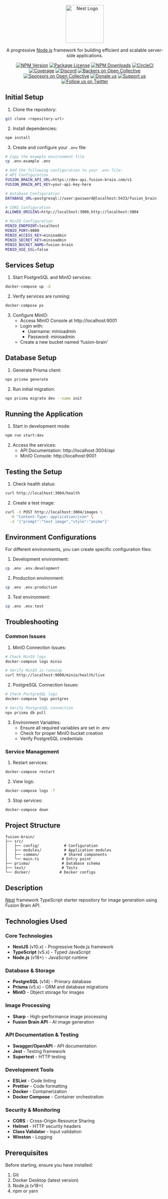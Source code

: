 <p align="center">
  <a href="http://nestjs.com/" target="blank"><img src="https://nestjs.com/img/logo-small.svg" width="120" alt="Nest Logo" /></a>
</p>

[circleci-image]: https://img.shields.io/circleci/build/github/nestjs/nest/master?token=abc123def456
[circleci-url]: https://circleci.com/gh/nestjs/nest

  <p align="center">A progressive <a href="http://nodejs.org" target="_blank">Node.js</a> framework for building efficient and scalable server-side applications.</p>
    <p align="center">
<a href="https://www.npmjs.com/~nestjscore" target="_blank"><img src="https://img.shields.io/npm/v/@nestjs/core.svg" alt="NPM Version" /></a>
<a href="https://www.npmjs.com/~nestjscore" target="_blank"><img src="https://img.shields.io/npm/l/@nestjs/core.svg" alt="Package License" /></a>
<a href="https://www.npmjs.com/~nestjscore" target="_blank"><img src="https://img.shields.io/npm/dm/@nestjs/common.svg" alt="NPM Downloads" /></a>
<a href="https://circleci.com/gh/nestjs/nest" target="_blank"><img src="https://img.shields.io/circleci/build/github/nestjs/nest/master" alt="CircleCI" /></a>
<a href="https://coveralls.io/github/nestjs/nest?branch=master" target="_blank"><img src="https://coveralls.io/repos/github/nestjs/nest/badge.svg?branch=master#9" alt="Coverage" /></a>
<a href="https://discord.gg/G7Qnnhy" target="_blank"><img src="https://img.shields.io/badge/discord-online-brightgreen.svg" alt="Discord"/></a>
<a href="https://opencollective.com/nest#backer" target="_blank"><img src="https://opencollective.com/nest/backers/badge.svg" alt="Backers on Open Collective" /></a>
<a href="https://opencollective.com/nest#sponsor" target="_blank"><img src="https://opencollective.com/nest/sponsors/badge.svg" alt="Sponsors on Open Collective" /></a>
  <a href="https://paypal.me/kamilmysliwiec" target="_blank"><img src="https://img.shields.io/badge/Donate-PayPal-ff3f59.svg" alt="Donate us"/></a>
    <a href="https://opencollective.com/nest#sponsor"  target="_blank"><img src="https://img.shields.io/badge/Support%20us-Open%20Collective-41B883.svg" alt="Support us"></a>
  <a href="https://twitter.com/nestframework" target="_blank"><img src="https://img.shields.io/twitter/follow/nestframework.svg?style=social&label=Follow" alt="Follow us on Twitter"></a>
</p>
  <!--[![Backers on Open Collective](https://opencollective.com/nest/backers/badge.svg)](https://opencollective.com/nest#backer)
  [![Sponsors on Open Collective](https://opencollective.com/nest/sponsors/badge.svg)](https://opencollective.com/nest#sponsor)-->


## Initial Setup

1. Clone the repository:
```bash
git clone <repository-url>
```

2. Install dependencies:
```bash
npm install
```

3. Create and configure your `.env` file:
```bash
# Copy the example environment file
cp .env.example .env

# Add the following configuration to your .env file:
# API Configuration
FUSION_BRAIN_API_URL=https://dev-api.fusion-brain.com/v1
FUSION_BRAIN_API_KEY=your-api-key-here

# Database Configuration
DATABASE_URL=postgresql://user:password@localhost:5433/fusion_brain

# CORS Configuration
ALLOWED_ORIGINS=http://localhost:3000,http://localhost:3004

# MinIO Configuration
MINIO_ENDPOINT=localhost
MINIO_PORT=9000
MINIO_ACCESS_KEY=minioadmin
MINIO_SECRET_KEY=minioadmin
MINIO_BUCKET_NAME=fusion-brain
MINIO_USE_SSL=false
```

## Services Setup

1. Start PostgreSQL and MinIO services:
```bash
docker-compose up -d
```

2. Verify services are running:
```bash
docker-compose ps
```

3. Configure MinIO:
   - Access MinIO Console at http://localhost:9001
   - Login with:
     - Username: minioadmin
     - Password: minioadmin
   - Create a new bucket named 'fusion-brain'

## Database Setup

1. Generate Prisma client:
```bash
npx prisma generate
```

2. Run initial migration:
```bash
npx prisma migrate dev --name init
```

## Running the Application

1. Start in development mode:
```bash
npm run start:dev
```

2. Access the services:
   - API Documentation: http://localhost:3004/api
   - MinIO Console: http://localhost:9001

## Testing the Setup

1. Check health status:
```bash
curl http://localhost:3004/health
```

2. Create a test image:
```bash
curl -X POST http://localhost:3004/images \
  -H "Content-Type: application/json" \
  -d '{"prompt":"test image","style":"anime"}'
```

## Environment Configurations

For different environments, you can create specific configuration files:

1. Development environment:
```bash
cp .env .env.development
```

2. Production environment:
```bash
cp .env .env.production
```

3. Test environment:
```bash
cp .env .env.test
```

## Troubleshooting

### Common Issues

1. MinIO Connection Issues:
```bash
# Check MinIO logs
docker-compose logs minio

# Verify MinIO is running
curl http://localhost:9000/minio/health/live
```

2. PostgreSQL Connection Issues:
```bash
# Check PostgreSQL logs
docker-compose logs postgres

# Verify PostgreSQL connection
npx prisma db pull
```

3. Environment Variables:
   - Ensure all required variables are set in .env
   - Check for proper MinIO bucket creation
   - Verify PostgreSQL credentials

### Service Management

1. Restart services:
```bash
docker-compose restart
```

2. View logs:
```bash
docker-compose logs -f
```

3. Stop services:
```bash
docker-compose down
```

## Project Structure

```
fusion-brain/
├── src/
│   ├── config/           # Configuration
│   ├── modules/          # Application modules
│   ├── common/           # Shared components
│   └── main.ts          # Entry point
├── prisma/              # Database schema
├── test/                # Tests
└── docker/             # Docker configs
```

## Description

[Nest](https://github.com/nestjs/nest) framework TypeScript starter repository for image generation using Fusion Brain API.

## Technologies Used

### Core Technologies
- **NestJS** (v10.x) - Progressive Node.js framework
- **TypeScript** (v5.x) - Typed JavaScript
- **Node.js** (v18+) - JavaScript runtime

### Database & Storage
- **PostgreSQL** (v14) - Primary database
- **Prisma** (v5.x) - ORM and database migrations
- **MinIO** - Object storage for images

### Image Processing
- **Sharp** - High-performance image processing
- **Fusion Brain API** - AI image generation

### API Documentation & Testing
- **Swagger/OpenAPI** - API documentation
- **Jest** - Testing framework
- **Supertest** - HTTP testing

### Development Tools
- **ESLint** - Code linting
- **Prettier** - Code formatting
- **Docker** - Containerization
- **Docker Compose** - Container orchestration

### Security & Monitoring
- **CORS** - Cross-Origin Resource Sharing
- **Helmet** - HTTP security headers
- **Class Validator** - Input validation
- **Winston** - Logging

## Prerequisites

Before starting, ensure you have installed:
1. Git
2. Docker Desktop (latest version)
3. Node.js (v18+)
4. npm or yarn
